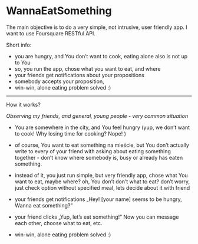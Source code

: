 # WannaEatSomething
The main objective is to do a very simple, not intrusive, user friendly app.
I want to use Foursquare RESTful API.

Short info:

- you are hungry,  and You don’t want to cook,  eating alone also is not up to You
- so, you run the app, chose what you want to eat, and where
- your friends get notifications about your propositions
- somebody accepts your proposition, 
- win-win, alone eating problem solved :) 

___________________________________________________________

How it works?

*Observing my friends, and general, young people - very common situation* 
- You are somewhere in the city, and You feel hungry (yup, we don’t want to cook! Why losing time for cooking? Nope! )
-  of course, You want to eat something na mieście, but You don’t actually write to every of your friend with asking about eating something together - don’t know where somebody is, busy or already has eaten something. 

- instead of it, you just run simple, but very friendly app, chose  what You want to eat, maybe where? oh, You don’t don’t what to eat? don’t worry, just check option without specified meal, lets decide about it with friend
- your friends get notifications „Hey! [your name] seems to be hungry, Wanna eat something?”
- your friend clicks „Yup, let’s eat something!” Now you can message each other, choose what to eat, etc.
- win-win, alone eating problem solved :) 

